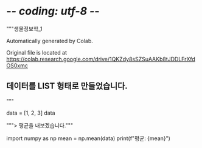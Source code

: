 # -*- coding: utf-8 -*-
"""생물정보학_1

Automatically generated by Colab.

Original file is located at
    https://colab.research.google.com/drive/1QKZdy8sSZSuAAKb8tJDDLFrXfdOS0xmc

## 데이터를 LIST 형태로 만들었습니다.
"""

data = [1, 2, 3]
data

"""> 평균을 내보겠습니다."""

import numpy as np
mean = np.mean(data)
print(f"평균: {mean}")